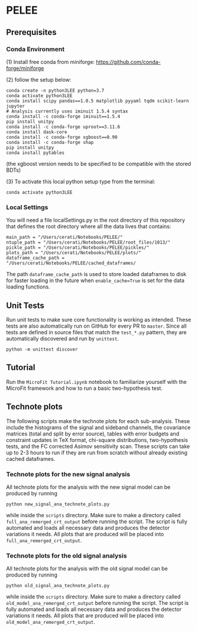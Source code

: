 # PELEE
## Prerequisites
### Conda Environment
(1) Install free conda from miniforge: https://github.com/conda-forge/miniforge

(2) follow the setup below:

```
conda create -n python3LEE python=3.7
conda activate python3LEE
conda install scipy pandas==1.0.5 matplotlib pyyaml tqdm scikit-learn jupyter
# Analysis currently uses iminuit 1.5.4 syntax
conda install -c conda-forge iminuit==1.5.4
pip install unitpy
conda install -c conda-forge uproot==3.11.6
conda install dask-core
conda install -c conda-forge xgboost==0.90
conda install -c conda-forge shap
pip install unitpy
conda install pytables
```
(the xgboost version needs to be specified to be compatible with the stored BDTs)

(3) To activate this local python setup type from the terminal:

```
conda activate python3LEE
```

### Local Settings
 You will need a file localSettings.py in the root directory of this repository that defines the root directory where all the data lives that contains:
```
main_path = "/Users/cerati/Notebooks/PELEE/"
ntuple_path = "/Users/cerati/Notebooks/PELEE/root_files/1013/"
pickle_path = "/Users/cerati/Notebooks/PELEE/pickles/"
plots_path = "/Users/cerati/Notebooks/PELEE/plots/"
dataframe_cache_path = "/Users/cerati/Notebooks/PELEE/cached_dataframes/
```
The path `dataframe_cache_path` is used to store loaded dataframes to disk for faster loading in the future when `enable_cache=True` is set for the data loading functions. 

## Unit Tests
Run unit tests to make sure core functionality is working as intended.
These tests are also automatically run on GitHub for every PR to `master`.
Since all tests are defined in source files that match the `test_*.py` pattern, they are automatically discovered and run by `unittest`.
```
python -m unittest discover
```

## Tutorial
Run the `MicroFit Tutorial.ipynb` notebook to familiarize yourself with the MicroFit framework and how to run a basic two-hypothesis test.

## Technote plots

The following scripts make the technote plots for each sub-analysis. These include the histograms of the signal and sideband channels,
the covariance matrices (total and split by error source), tables with error budgets and constraint updates in TeX format,
chi-square distributions, two-hypothesis tests, and the FC corrected Asimov sensitivity scan. These scripts
can take up to 2-3 hours to run if they are run from scratch without already existing cached dataframes.

### Technote plots for the new signal analysis

All technote plots for the analysis with the new signal model can be produced by running 
```
python new_signal_ana_technote_plots.py
```
while inside the `scripts` directory. Make sure to make a directory called `full_ana_remerged_crt_output` before running the script.
The script is fully automated and loads all necessary data and produces the detector variations it needs. 
All plots that are produced will be placed into `full_ana_remerged_crt_output`.

### Technote plots for the old signal analysis

All technote plots for the analysis with the old signal model can be produced by running
```
python old_signal_ana_technote_plots.py
```
while inside the `scripts` directory. Make sure to make a directory called `old_model_ana_remerged_crt_output` before running the script.
The script is fully automated and loads all necessary data and produces the detector variations it needs. 
All plots that are produced will be placed into `old_model_ana_remerged_crt_output`.
